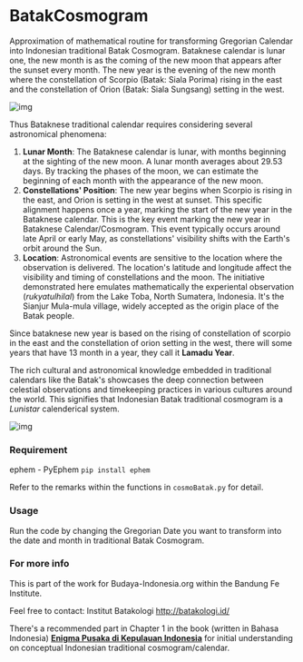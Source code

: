 # BatakCosmogram
Approximation of mathematical routine for transforming Gregorian Calendar into Indonesian traditional Batak Cosmogram. Bataknese calendar is lunar one, the new month is as the coming of the new moon that appears after the sunset every month. The new year is the evening of the new month where the constellation of Scorpio (Batak: Siala Porima) rising in the east and the constellation of Orion (Batak: Siala Sungsang) setting in the west. 

![img](https://github.com/quicchote/BatakCosmogram/blob/main/img/ariariporiama.png "The moon and Constellation of Scorpio in Batak ancient realms as depicted in Winkler, J. (1913). 'Der Kalender der Toba-Bataks auf Sumatra'. Zeitschrift für Ethnologie pp. 436-447. Dietrich Reimer Verlag GmbH.")

Thus Bataknese traditional calendar requires considering several astronomical phenomena:

1. **Lunar Month**: The Bataknese calendar is lunar, with months beginning at the sighting of the new moon. A lunar month averages about 29.53 days. By tracking the phases of the moon, we can estimate the beginning of each month with the appearance of the new moon.
2. **Constellations' Position**: The new year begins when Scorpio is rising in the east, and Orion is setting in the west at sunset. This specific alignment happens once a year, marking the start of the new year in the Bataknese calendar. This is the key event marking the new year in Bataknese Calendar/Cosmogram. This event typically occurs around late April or early May, as constellations' visibility shifts with the Earth's orbit around the Sun.
3. **Location**: Astronomical events are sensitive to the location where the observation is delivered. The location's latitude and longitude affect the visibility and timing of constellations and the moon. The initiative demonstrated here emulates mathematically the experiental observation (*rukyatulhilal*) from the Lake Toba, North Sumatera, Indonesia. It's the Sianjur Mula-mula village, widely accepted as the origin place of the Batak people.

Since bataknese new year is based on the rising of constellation of scorpio in the east and the constellation of orion setting in the west, there will some years that have 13 month in a year, they call it **Lamadu Year**. 

The rich cultural and astronomical knowledge embedded in traditional calendars like the Batak's showcases the deep connection between celestial observations and timekeeping practices in various cultures around the world. This signifies that Indonesian Batak traditional cosmogram is a *Lunistar* calenderical system.

![img](https://github.com/quicchote/BatakCosmogram/blob/main/img/parhalaan.png "The Batak Parhalaan of daily date")


### Requirement 
ephem - PyEphem `pip install ephem`

Refer to the remarks within the functions in `cosmoBatak.py` for detail.

### Usage

Run the code by changing the Gregorian Date you want to transform into the date and month in traditional Batak Cosmogram. 

### For more info
This is part of the work for Budaya-Indonesia.org within the Bandung Fe Institute.

Feel free to contact:
Institut Batakologi http://batakologi.id/

There's a recommended part in Chapter 1 in the book (written in Bahasa Indonesia) [**Enigma Pusaka di Kepulauan Indonesia**](https://play.google.com/store/books/details/Hokky_Situngkir_Enigma_Pusaka_di_Kepulauan_Indones?id=CxfgEAAAQBAJ) for initial understanding on conceptual Indonesian traditional cosmogram/calendar. 



